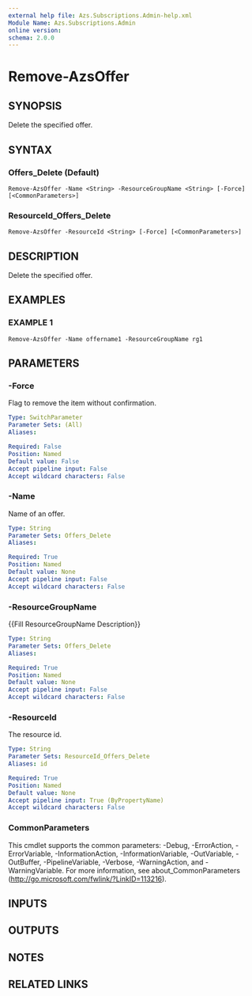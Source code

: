 ```yaml
---
external help file: Azs.Subscriptions.Admin-help.xml
Module Name: Azs.Subscriptions.Admin
online version:
schema: 2.0.0
---
```


# Remove-AzsOffer

## SYNOPSIS
Delete the specified offer.

## SYNTAX

### Offers_Delete (Default)
```
Remove-AzsOffer -Name <String> -ResourceGroupName <String> [-Force] [<CommonParameters>]
```

### ResourceId_Offers_Delete
```
Remove-AzsOffer -ResourceId <String> [-Force] [<CommonParameters>]
```

## DESCRIPTION
Delete the specified offer.

## EXAMPLES

### EXAMPLE 1
```
Remove-AzsOffer -Name offername1 -ResourceGroupName rg1
```

## PARAMETERS

### -Force
Flag to remove the item without confirmation.

```yaml
Type: SwitchParameter
Parameter Sets: (All)
Aliases:

Required: False
Position: Named
Default value: False
Accept pipeline input: False
Accept wildcard characters: False
```

### -Name
Name of an offer.

```yaml
Type: String
Parameter Sets: Offers_Delete
Aliases:

Required: True
Position: Named
Default value: None
Accept pipeline input: False
Accept wildcard characters: False
```

### -ResourceGroupName
{{Fill ResourceGroupName Description}}

```yaml
Type: String
Parameter Sets: Offers_Delete
Aliases:

Required: True
Position: Named
Default value: None
Accept pipeline input: False
Accept wildcard characters: False
```

### -ResourceId
The resource id.

```yaml
Type: String
Parameter Sets: ResourceId_Offers_Delete
Aliases: id

Required: True
Position: Named
Default value: None
Accept pipeline input: True (ByPropertyName)
Accept wildcard characters: False
```

### CommonParameters
This cmdlet supports the common parameters: -Debug, -ErrorAction, -ErrorVariable, -InformationAction, -InformationVariable, -OutVariable, -OutBuffer, -PipelineVariable, -Verbose, -WarningAction, and -WarningVariable. For more information, see about_CommonParameters (http://go.microsoft.com/fwlink/?LinkID=113216).

## INPUTS

## OUTPUTS

## NOTES

## RELATED LINKS
